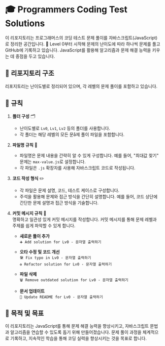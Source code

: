 # 🎓 Programmers Coding Test Solutions

이 리포지토리는 프로그래머스의 코딩 테스트 문제 풀이를 자바스크립트(JavaScript)로 정리한 공간입니다. 📝 Level 0부터 시작해 문제의 난이도에 따라 하나씩 문제를 풀고 GitHub에 기록하고 있습니다. JavaScript를 활용해 알고리즘과 문제 해결 능력을 키우는 데 중점을 두고 있습니다.

## 📂 리포지토리 구조

리포지토리는 난이도별로 정리되어 있으며, 각 레벨의 문제 풀이를 포함하고 있습니다.

## 📜 규칙

1. **폴더 구성** 🗂️

   - 난이도별로 `Lv0`, `Lv1`, `Lv2` 등의 폴더를 사용합니다.
   - 각 폴더는 해당 레벨의 모든 문å제 풀이 파일을 포함합니다.

2. **파일명 규칙** 📄

   - 파일명은 문제 내용을 간략히 알 수 있게 구성합니다. 예를 들어, "최대값 찾기" 문제는 `max-value.js`로 설정합니다.
   - 각 파일은 `.js` 확장자를 사용해 자바스크립트 코드로 작성됩니다.

3. **코드 작성 형식** ✏️

   - 각 파일은 문제 설명, 코드, 테스트 케이스로 구성합니다.
   - 주석을 활용해 문제와 접근 방식을 간단히 설명합니다. 예를 들어, 코드 상단에 간단한 문제 설명과 접근 방식을 기술합니다.

4. **커밋 메시지 규칙** 📝  
   명확하고 일관성 있게 커밋 메시지를 작성합니다. 커밋 메시지를 통해 문제 레벨과 주제를 쉽게 파악할 수 있게 합니다.

   - **새로운 풀이 추가**  
     `➕ Add solution for Lv0 - 문자열 출력하기`

   - **오타 수정 및 코드 개선**  
     `🛠️ Fix typo in Lv0 - 문자열 출력하기`  
     `♻️ Refactor solution for Lv0 - 문자열 출력하기`

   - **파일 삭제**  
     `🗑️ Remove outdated solution for Lv0 - 문자열 출력하기`

   - **문서 업데이트**  
     `📝 Update README for Lv0 - 문자열 출력하기`

## 🎯 목적 및 목표

이 리포지토리는 JavaScript를 통해 문제 해결 능력을 향상시키고, 자바스크립트 문법과 알고리즘을 연습할 수 있도록 돕기 위해 만들어졌습니다. 문제 풀이 과정을 체계적으로 기록하고, 지속적인 학습을 통해 코딩 실력을 향상시키는 것을 목표로 합니다.
